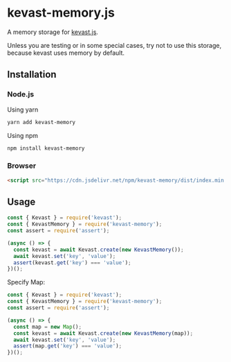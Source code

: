# kevast-memory.js
A memory storage for [kevast.js](https://github.com/kevast/kevast.js).

Unless you are testing or in some special cases, try not to use this storage, because kevast uses memory by default.

## Installation
### Node.js
Using yarn
```bash
yarn add kevast-memory
```

Using npm
```bash
npm install kevast-memory
```

### Browser
```html
<script src="https://cdn.jsdelivr.net/npm/kevast-memory/dist/index.min.js"></script>
```

## Usage
```javascript
const { Kevast } = require('kevast');
const { KevastMemory } = require('kevast-memory');
const assert = require('assert');

(async () => {
  const kevast = await Kevast.create(new KevastMemory());
  await kevast.set('key', 'value');
  assert(kevast.get('key') === 'value');
})();
```

Specify Map:
```javascript
const { Kevast } = require('kevast');
const { KevastMemory } = require('kevast-memory');
const assert = require('assert');

(async () => {
  const map = new Map();
  const kevast = await Kevast.create(new KevastMemory(map));
  await kevast.set('key', 'value');
  assert(map.get('key') === 'value');
})();
```
